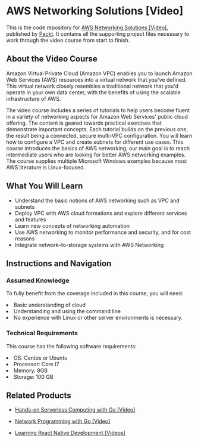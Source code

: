 # AWS Networking Solutions [Video]
This is the code repository for [AWS Networking Solutions [Video]](https://www.packtpub.com/virtualization-and-cloud/aws-networking-solutions-video?utm_source=github&utm_medium=repository&utm_campaign=9781788299190), published by [Packt](https://www.packtpub.com/?utm_source=github). It contains all the supporting project files necessary to work through the video course from start to finish.
## About the Video Course
Amazon Virtual Private Cloud (Amazon VPC) enables you to launch Amazon Web Services (AWS) resources into a virtual network that you've defined. This virtual network closely resembles a traditional network that you'd operate in your own data center, with the benefits of using the scalable infrastructure of AWS.

The video course includes a series of tutorials to help users become fluent in a variety of networking aspects for Amazon Web Services' public cloud offering. The content is geared towards practical exercises that demonstrate important concepts.
Each tutorial builds on the previous one, the result being a connected, secure multi-VPC configuration. You will learn how to configure a VPC and create subnets for different use cases. This course introduces the basics of AWS networking; our main goal is to reach intermediate users who are looking for better AWS networking examples. The course supplies multiple Microsoft Windows examples because most AWS literature is Linux-focused.

<H2>What You Will Learn</H2>
<DIV class=book-info-will-learn-text>
<UL>
<LI>Understand the basic notions of AWS networking such as VPC and subnets 
<LI>Deploy VPC with AWS cloud formations and explore different services and features 
<LI>Learn new concepts of networking automation&nbsp; 
<LI>Use AWS networking to monitor performance and security, and for cost reasons 
<LI>Integrate network–to-storage systems with AWS Networking </LI></UL></DIV>

## Instructions and Navigation
### Assumed Knowledge
To fully benefit from the coverage included in this course, you will need:<br/>
<LI>Basic understanding of cloud 
<LI>Understanding and using the command line
<LI>No experience with Linux or other server environments is necessary.

### Technical Requirements
This course has the following software requirements:<br/>
<LI>OS: Centos or Ubuntu
<LI>Processor: Core I7
<LI>Memory: 8GB 
<LI>Storage: 100 GB

## Related Products
* [Hands-on Serverless Computing with Go [Video]](https://www.packtpub.com/application-development/hands-serverless-computing-go-video?utm_source=github&utm_medium=repository&utm_campaign=9781789132830)

* [Network Programming with Go [Video]](https://www.packtpub.com/networking-and-servers/network-programming-go-video?utm_source=github&utm_medium=repository&utm_campaign=9781788476560)

* [Learning React Native Development [Videos]](https://www.packtpub.com/application-development/learning-react-native-development-videos?utm_source=github&utm_medium=repository&utm_campaign=9781789138092)



